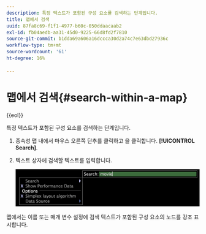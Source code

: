 ```yaml
---
description: 특정 텍스트가 포함된 구성 요소를 검색하는 단계입니다.
title: 맵에서 검색
uuid: 87fa8c69-f1f1-4977-b60c-050ddaacaab2
exl-id: fb04aedb-aa31-45d0-9225-66d8fd2f7810
source-git-commit: b1dda69a606a16dccca30d2a74c7e63dbd27936c
workflow-type: tm+mt
source-wordcount: '61'
ht-degree: 16%

---
```


# 맵에서 검색{#search-within-a-map}

{{eol}}

특정 텍스트가 포함된 구성 요소를 검색하는 단계입니다.

1. 종속성 맵 내에서 마우스 오른쪽 단추를 클릭하고 을 클릭합니다. **[!UICONTROL Search]**.
1. 텍스트 상자에 검색할 텍스트를 입력합니다.

   ![단계 정보](assets/vis_DependencyMap_Search.png)

맵에서는 이름 또는 매개 변수 설정에 검색 텍스트가 포함된 구성 요소의 노드를 강조 표시합니다.
